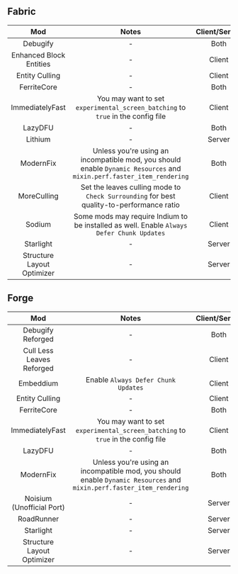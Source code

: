## Fabric
| Mod | Notes | Client/Server |
|:---:|:---:|:---:|
| Debugify | - | Both |
| Enhanced Block Entities | - | Client |
| Entity Culling | - | Client |
| FerriteCore | - | Both |
| ImmediatelyFast | You may want to set `experimental_screen_batching` to `true` in the config file | Client |
| LazyDFU | - | Both |
| Lithium | - | Server |
| ModernFix | Unless you're using an incompatible mod, you should enable `Dynamic Resources` and `mixin.perf.faster_item_rendering` | Both |
| MoreCulling | Set the leaves culling mode to `Check Surrounding` for best quality-to-performance ratio | Client |
| Sodium | Some mods may require Indium to be installed as well. Enable `Always Defer Chunk Updates` | Client |
| Starlight | - | Server |
| Structure Layout Optimizer | - | Server |

## Forge
| Mod | Notes | Client/Server |
|:---:|:---:|:---:|
| Debugify Reforged | - | Both |
| Cull Less Leaves Reforged | - | Client |
| Embeddium | Enable `Always Defer Chunk Updates` | Client |
| Entity Culling | - | Client |
| FerriteCore | - | Both |
| ImmediatelyFast | You may want to set `experimental_screen_batching` to `true` in the config file | Client |
| LazyDFU | - | Both |
| ModernFix | Unless you're using an incompatible mod, you should enable `Dynamic Resources` and `mixin.perf.faster_item_rendering` | Both |
| Noisium (Unofficial Port) | - | Server | 
| RoadRunner | - | Server |
| Starlight | - | Server |
| Structure Layout Optimizer | - | Server |
